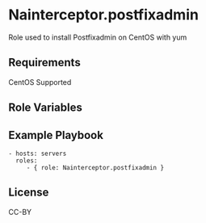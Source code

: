 Nainterceptor.postfixadmin
====================

Role used to install Postfixadmin on CentOS with yum

Requirements
------------

CentOS Supported

Role Variables
--------------

Example Playbook
----------------

    - hosts: servers
      roles:
         - { role: Nainterceptor.postfixadmin }

License
-------

CC-BY
